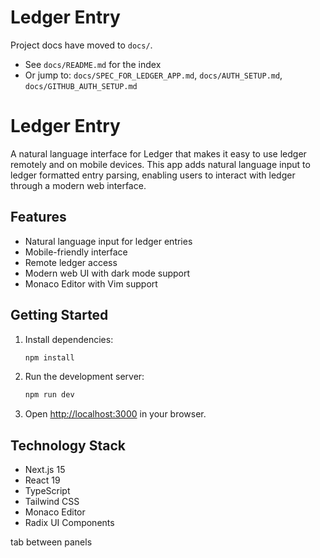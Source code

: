 # Ledger Entry

Project docs have moved to `docs/`.

- See `docs/README.md` for the index
- Or jump to: `docs/SPEC_FOR_LEDGER_APP.md`, `docs/AUTH_SETUP.md`, `docs/GITHUB_AUTH_SETUP.md`

# Ledger Entry

A natural language interface for Ledger that makes it easy to use ledger remotely and on mobile devices. This app adds natural language input to ledger formatted entry parsing, enabling users to interact with ledger through a modern web interface.

## Features

- Natural language input for ledger entries
- Mobile-friendly interface
- Remote ledger access
- Modern web UI with dark mode support
- Monaco Editor with Vim support

## Getting Started

1. Install dependencies:

   ```bash
   npm install
   ```

2. Run the development server:

   ```bash
   npm run dev
   ```

3. Open [http://localhost:3000](http://localhost:3000) in your browser.

## Technology Stack

- Next.js 15
- React 19
- TypeScript
- Tailwind CSS
- Monaco Editor
- Radix UI Components

tab between panels
